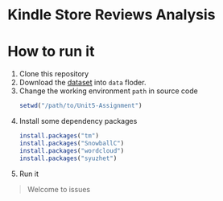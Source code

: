 # Kindle Store Reviews Analysis
# How to run it
1. Clone this repository
2. Download the [dataset](https://www.kaggle.com/bharadwaj6/kindle-reviews/) into `data` floder.
3. Change the working environment `path` in source code
    ```r
    setwd("/path/to/Unit5-Assignment")
    ```
4. Install some dependency packages 
    ```r
    install.packages("tm")
    install.packages("SnowballC")
    install.packages("wordcloud")
    install.packages("syuzhet")
    ```
5. Run it

> Welcome to issues
